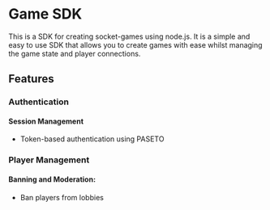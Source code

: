 # Game SDK
This is a SDK for creating socket-games using node.js. It is a simple and easy to use SDK that allows you to create games with ease whilst managing the game state and player connections.

## Features

### Authentication
#### Session Management
- Token-based authentication using PASETO

### Player Management
#### Banning and Moderation:
- Ban players from lobbies
